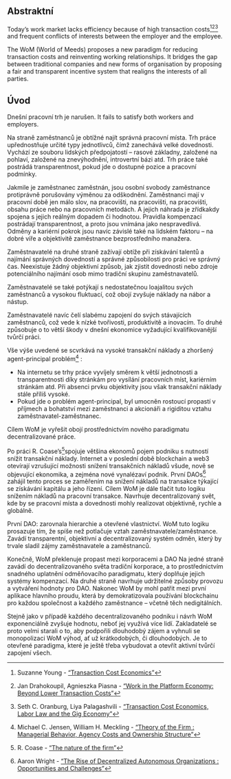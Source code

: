 

## Abstraktní

Today’s work market lacks efficiency because of high transaction costs[^1][^2][^3] and frequent conflicts of interests between the employer and the employee.

The WoM (World of Meeds) proposes a new paradigm for reducing transaction costs and reinventing working relationships. It bridges the gap between traditional companies and new forms of organisation by proposing a fair and transparent incentive system that realigns the interests of all parties.

## Úvod

Dnešní pracovní trh je narušen. It fails to satisfy both workers and employers.

Na straně zaměstnanců je obtížné najít správná pracovní místa. Trh práce upřednostňuje určité typy jednotlivců, čímž zanechává velké dovednosti. Vychází ze souboru lidských předpojatostí – rasové základny, založené na pohlaví, založené na znevýhodnění, introvertní bázi atd. Trh práce také postrádá transparentnost, pokud jde o dostupné pozice a pracovní podmínky.

Jakmile je zaměstnanec zaměstnán, jsou osobní svobody zaměstnance protiprávně porušovány výměnou za odškodnění. Zaměstnanci mají v pracovní době jen málo slov, na pracovišti, na pracovišti, na pracovišti, obsahu práce nebo na pracovních metodách. A jejich náhrada je zřídkakdy spojena s jejich reálným dopadem či hodnotou. Pravidla kompenzací postrádají transparentnost, a proto jsou vnímána jako nespravedlivá. Odměny a kariérní pokrok jsou navíc závislé také na lidském faktoru – na dobré víře a objektivitě zaměstnance bezprostředního manažera.

Zaměstnavatelé na druhé straně zažívají obtíže při získávání talentů a najímání správných dovedností a správné způsobilosti pro práci ve správný čas. Neexistuje žádný objektivní způsob, jak zjistit dovednosti nebo zdroje potenciálního najímání osob mimo tradiční skupinu zaměstnavatelů.

Zaměstnavatelé se také potýkají s nedostatečnou loajalitou svých zaměstnanců a vysokou fluktuací, což obojí zvyšuje náklady na nábor a nástup.

Zaměstnavatelé navíc čelí slabému zapojení do svých stávajících zaměstnanců, což vede k nízké tvořivosti, produktivitě a inovacím. To druhé způsobuje o to větší škody v dnešní ekonomice vyžadující kvalifikovanější tvůrčí práci.

Vše výše uvedené se scvrkává na vysoké transakční náklady a zhoršený agent-principal problém[^4] :

- Na internetu se trhy práce vyvíjely směrem k větší jednotnosti a transparentnosti díky stránkám pro vysílání pracovních míst, kariérním stránkám atd. Při absenci prvku objektivity jsou však transakční náklady stále příliš vysoké.
- Pokud jde o problém agent-principal, byl umocněn rostoucí propastí v příjmech a bohatství mezi zaměstnanci a akcionáři a rigiditou vztahu zaměstnavatel-zaměstnanec.

Cílem WoM je vyřešit obojí prostřednictvím nového paradigmatu decentralizované práce.

Po práci R. Coase’s[^5]spojuje většina ekonomů pojem podniku s nutností snížit transakční náklady. Internet a v poslední době blockchain a web3 otevírají vzrušující možnosti snížení transakčních nákladů všude, nově se objevující ekonomika, a zejména nové vynalézaví podnik. První DAOs[^6] zahájil tento proces se zaměřením na snížení nákladů na transakce týkající se získávání kapitálu a jeho řízení. Cílem WoM je dále tlačit tuto logiku snížením nákladů na pracovní transakce. Navrhuje decentralizovaný svět, kde by se pracovní místa a dovednosti mohly realizovat objektivně, rychle a globálně.

První DAO: zarovnala hierarchie a otevřené vlastnictví. WoM tuto logiku prosazuje tím, že spíše než potlačuje vztah zaměstnavatele/zaměstnance. Zavádí transparentní, objektivní a decentralizovaný systém odměn, který by trvale sladil zájmy zaměstnavatele a zaměstnanců.

Konečně, WoM překlenuje propast mezi korporacemi a DAO Na jedné straně zavádí do decentralizovaného světa tradiční korporace, a to prostřednictvím snadného uplatnění odměňovacího paradigmatu, který doplňuje jejich systémy kompenzací. Na druhé straně navrhuje udržitelné způsoby provozu a vytváření hodnoty pro DAO. Nakonec WoM by mohl patřit mezi první aplikace hlavního proudu, která by demokratizovala používání blockchainu pro každou společnost a každého zaměstnance – včetně těch nedigitálních.

Stejně jako v případě každého decentralizovaného podniku i návrh WoM exponenciálně zvyšuje hodnotu, neboť jej využívá více lidí. Zakladatelé se proto velmi starali o to, aby podpořili dlouhodobý zájem a vyhnuli se monopolizaci WoM výhod, ať už krátkodobých, či dlouhodobých. Je to otevřené paradigma, které je ještě třeba vybudovat a otevřít aktivní tvůrčí zapojení všech.


[^1]: Suzanne Young - [“Transaction Cost Economics”](https://www.academia.edu/24703426/Transaction_Cost_Economics)
[^2]: Jan Drahokoupil, Agnieszka Piasna - [“Work in the Platform Economy: Beyond Lower Transaction Costs”](https://www.intereconomics.eu/contents/year/2017/number/6/article/work-in-the-platform-economy-beyond-lower-transaction-costs.html)
[^3]: Seth C. Oranburg, Liya Palagashvili - [“Transaction Cost Economics, Labor Law and the Gig Economy”](https://dsc.duq.edu/cgi/viewcontent.cgi?article=1115&context=law-faculty-scholarship)
[^4]: Michael C. Jensen, William H. Meckling - [“Theory of the Firm : Managerial Behavior, Agency Costs and Ownership Structure”](https://www.sfu.ca/~wainwrig/Econ400/jensen-meckling.pdf)
[^5]: R. Coase - [“The nature of the firm”](http://econdse.org/wp-content/uploads/2014/09/firm-coase.pdf)
[^6]: Aaron Wright - [“The Rise of Decentralized Autonomous Organizations : Opportunities and Challenges”](https://stanford-jblp.pubpub.org/pub/rise-of-daos/release/1)

